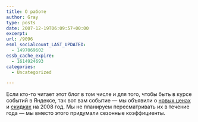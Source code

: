 ```yaml
---
title: О работе
author: Gray
type: posts
date: 2007-12-19T06:09:57+00:00
excerpt:
url: /9096
esml_socialcount_LAST_UPDATED:
  - 1497069602
essb_cache_expire:
  - 1614924693
categories:
  - Uncategorized

---
```








Если кто-то читает этот блог в том числе и для того, чтобы быть в курсе событий в Яндексе, так вот вам событие &#8212; мы объявили о <a href="http://advertising.yandex.ua/price.xml" target="_blank">новых ценах</a> и <a href="http://advertising.yandex.ua/discount.xml" target="_blank">скидках</a> на 2008 год. Мы не планируем пересматривать их в течение года &#8212; мы вместо этого придумали сезонные коэффициенты.